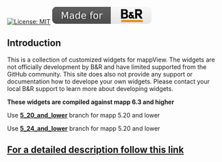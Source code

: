 [![License: MIT](https://img.shields.io/badge/License-MIT-yellow.svg)](https://opensource.org/licenses/MIT)
[![Made For B&R](https://github.com/hilch/BandR-badges/blob/main/Made-For-BrAutomation.svg)](https://www.br-automation.com)

## Introduction
This is a collection of customized widgets for mappView. The widgets are not officially development by B&R and have limited supported from the GitHub community. This site does also not provide any support or documentation how to develope your own widgets. Please contact your local B&R support to learn more about developing widgets.

**These widgets are compiled against mapp 6.3 and higher**

Use [**5_20_and_lower**](https://github.com/br-automation-community/mappView-CustomWidgets/tree/5_20_and_lower) branch for mapp 5.20 and lower

Use [**5_24_and_lower**](https://github.com/br-automation-community/mappView-CustomWidgets/tree/5_24_and_lower) branch for mapp 5.20 and lower

## [**For a detailed description follow this link**](https://br-automation-community.github.io/mappView-CustomWidgets/)



